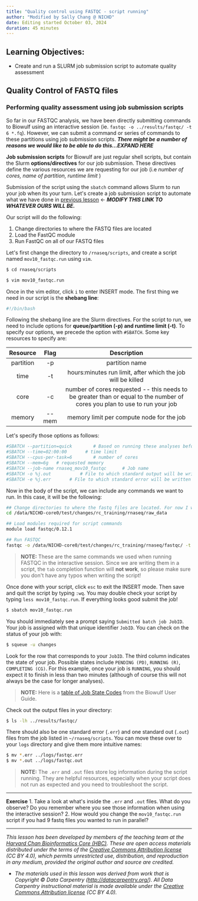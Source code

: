 ```yaml
---
title: "Quality control using FASTQC - script running"
author: "Modified by Sally Chang @ NICHD"
date: Editing started October 03, 2024
duration: 45 minutes
---
```


## Learning Objectives:

-   Create and run a SLURM job submission script to automate quality assessment

## Quality Control of FASTQ files

### Performing quality assessment using job submission scripts

So far in our FASTQC analysis, we have been directly submitting commands to Biowulf using an interactive session (ie. `fastqc -o ../results/fastqc/ -t 6 *.fq`). However, we can submit a command or series of commands to these partitions using job submission scripts. ***There might be a number of reasons we would like to be able to do this...EXPAND HERE***

**Job submission scripts** for Biowulf are just regular shell scripts, but contain the Slurm **options/directives** for our job submission. These directives define the various resources we are requesting for our job (i.e *number of cores, name of partition, runtime limit* )

Submission of the script using the `sbatch` command allows Slurm to run your job when its your turn. Let's create a job submission script to automate what we have done in [previous lesson](05_qc_running_fastqc_interactively.md) \<- ***MODIFY THIS LINK TO WHATEVER OURS WILL BE.***

Our script will do the following:

1.  Change directories to where the FASTQ files are located
2.  Load the FastQC module
3.  Run FastQC on all of our FASTQ files

Let's first change the directory to `/rnaseq/scripts`, and create a script named `mov10_fastqc.run` using `vim`.

``` bash
$ cd rnaseq/scripts

$ vim mov10_fastqc.run
```

Once in the vim editor, click `i` to enter INSERT mode. The first thing we need in our script is the **shebang line**:

``` bash
#!/bin/bash
```

Following the shebang line are the Slurm directives. For the script to run, we need to include options for **queue/partition (-p) and runtime limit (-t)**. To specify our options, we precede the option with `#SBATCH`. Some key resources to specify are:

| Resource  | Flag  |                                                        Description                                                         |
|:----------------------:|:----------------------:|:----------------------:|
| partition |  -p   |                                                       partition name                                                       |
|   time    |  -t   |                                hours:minutes run limit, after which the job will be killed                                 |
|   core    |  -c   | number of cores requested -- this needs to be greater than or equal to the number of cores you plan to use to run your job |
|  memory   | --mem |                                         memory limit per compute node for the job                                          |

Let's specify those options as follows:

``` bash
#SBATCH --partition=quick        # Based on running these analyses before, we can get away with running this on a quick (priority!) node
#SBATCH --time=02:00:00       # time limit
#SBATCH --cpus-per-task=6        # number of cores
#SBATCH --mem=6g   # requested memory
#SBATCH --job-name rnaseq_mov10_fastqc      # Job name
#SBATCH -o %j.out           # File to which standard output will be written
#SBATCH -e %j.err       # File to which standard error will be written
```

Now in the body of the script, we can include any commands we want to run. In this case, it will be the following:

``` bash
## Change directories to where the fastq files are located. For now I will use absolute paths until we find a good solution for a prefix. 
cd /data/NICHD-core0/test/changes/rc_training/rnaseq/raw_data

## Load modules required for script commands
module load fastqc/0.12.1

## Run FASTQC
fastqc -o /data/NICHD-core0/test/changes/rc_training/rnaseq/fastqc/ -t 6 *.fq
```

> **NOTE:** These are the same commands we used when running FASTQC in the interactive session. Since we are writing them in a script, the `tab` completion function will **not work**, so please make sure you don't have any typos when writing the script!

Once done with your script, click `esc` to exit the INSERT mode. Then save and quit the script by typing `:wq`. You may double check your script by typing `less mov10_fastqc.run`. If everything looks good submit the job!

``` bash
$ sbatch mov10_fastqc.run
```

You should immediately see a prompt saying `Submitted batch job JobID`. Your job is assigned with that unique identifier `JobID`. You can check on the status of your job with:

``` bash
$ squeue -u changes
```

Look for the row that corresponds to your `JobID`. The third column indicates the state of your job. Possible states include `PENDING (PD)`, `RUNNING (R)`, `COMPLETING (CG)`. For this example, once your job is `RUNNING`, you should expect it to finish in less than two minutes (although of course this will not always be the case for longer analyses).

> **NOTE:** Here is a [table of Job State Codes](https://hpc.nih.gov/docs/userguide.html#states) from the Biowulf User Guide.

Check out the output files in your directory:

``` bash
$ ls -lh ../results/fastqc/
```

There should also be one standard error (`.err`) and one standard out (`.out`) files from the job listed in `~/rnaseq/scripts`. You can move these over to your `logs` directory and give them more intuitive names:

``` bash
$ mv *.err ../logs/fastqc.err
$ mv *.out ../logs/fastqc.out
```

> **NOTE:** The `.err` and `.out` files store log information during the script running. They are helpful resources, especially when your script does not run as expected and you need to troubleshoot the script.

------------------------------------------------------------------------

**Exercise** 1. Take a look at what's inside the `.err` and `.out` files. What do you observe? Do you remember where you see those information when using the interactive session? 2. How would you change the `mov10_fastqc.run` script if you had 9 fastq files you wanted to run in parallel?

------------------------------------------------------------------------

*This lesson has been developed by members of the teaching team at the [Harvard Chan Bioinformatics Core (HBC)](http://bioinformatics.sph.harvard.edu/). These are open access materials distributed under the terms of the [Creative Commons Attribution license](https://creativecommons.org/licenses/by/4.0/) (CC BY 4.0), which permits unrestricted use, distribution, and reproduction in any medium, provided the original author and source are credited.*

-   *The materials used in this lesson was derived from work that is Copyright © Data Carpentry (<http://datacarpentry.org/>). All Data Carpentry instructional material is made available under the [Creative Commons Attribution license](https://creativecommons.org/licenses/by/4.0/) (CC BY 4.0).*
